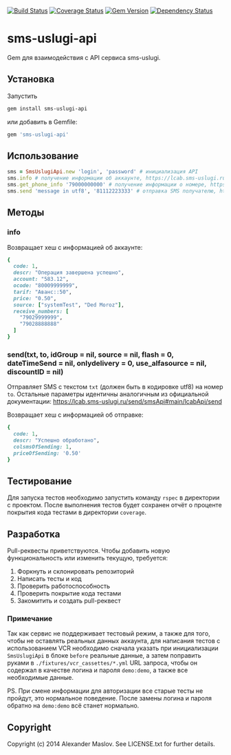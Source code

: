 [![Build Status](https://travis-ci.org/drakmail/sms-uslugi-api.png?branch=master)](https://travis-ci.org/drakmail/sms-uslugi-api)
[![Coverage Status](https://coveralls.io/repos/drakmail/sms-uslugi-api/badge.png)](https://coveralls.io/r/drakmail/sms-uslugi-api)
[![Gem Version](https://badge.fury.io/rb/sms-uslugi-api.png)](http://badge.fury.io/rb/sms-uslugi-api)
[![Dependency Status](https://gemnasium.com/drakmail/sms-uslugi-api.png)](https://gemnasium.com/drakmail/sms-uslugi-api)

# sms-uslugi-api

Gem для взаимодействия с API сервиса sms-uslugi.

## Установка

Запустить

```bash
gem install sms-uslugi-api
```

или добавить в Gemfile:

```ruby
gem 'sms-uslugi-api'
```

## Использование

```ruby
sms = SmsUslugiApi.new 'login', 'password' # инициализация API
sms.info # получение информации об аккаунте, https://lcab.sms-uslugi.ru/send/smsApi#main/lcabApi/orgInfo
sms.get_phone_info '79000000000' # получение информации о номере, https://lcab.sms-uslugi.ru/send/smsApi#main/lcabApi/getPhoneInfo
sms.send 'message in utf8', '81112223333' # отправка SMS получателю, https://lcab.sms-uslugi.ru/send/smsApi#main/lcabApi/send
```

## Методы

### info

Возвращает хеш с информацией об аккаунте:

```ruby
{
  code: 1,
  descr: "Операция завершена успешно",
  account: "583.12",
  ocode: "80009999999",
  tarif: "Аванс::50",
  price: "0.50",
  source: ["systemTest", "Ded Moroz"],
  receive_numbers: [
    "79029999999",
    "79028888888"
  ]
}
```

### send(txt, to, idGroup = nil, source = nil, flash = 0, dateTimeSend = nil, onlydelivery = 0, use_alfasource = nil, discountID = nil)

Отправляет SMS с текстом `txt` (должен быть в кодировке utf8) на номер `to`. Остальные параметры идентичны аналогичным из официальной документации: https://lcab.sms-uslugi.ru/send/smsApi#main/lcabApi/send

Возвращает хеш с информацией об отправке:

```ruby
{
  code: 1,
  descr: "Успешно обработано",
  colsmsOfSending: 1,
  priceOfSending: '0.50'
}
```

## Тестирование

Для запуска тестов необходимо запустить команду `rspec` в директории с проектом. После выполнения тестов будет сохранен отчёт о проценте покрытия кода тестами в директории `coverage`.

## Разработка

Pull-реквесты приветствуются. Чтобы добавить новую функциональность или изменить текущую, требуется:

1. Форкнуть и склонировать репозиторий
2. Написать тесты и код
3. Проверить работоспособность
4. Проверить покрытие кода тестами
5. Закомитить и создать pull-реквест

### Примечание

Так как сервис не поддерживает тестовый режим, а также для того, чтобы не оставлять реальных данных аккаунта, для написания тестов с использованием VCR необходимо сначала указать при инициализации `SmsUslugiApi` в блоке `before` реальные данные, а затем поправить руками в `./fixtures/vcr_cassettes/*.yml` URL запроса, чтобы он содержал в качестве логина и пароля `demo:demo`, а также все необходимые данные.

PS. При смене информации для авторизации все старые тесты не пройдут, это нормальное поведение. После замены логина и пароля обратно на `demo:demo` всё станет нормально.

## Copyright

Copyright (c) 2014 Alexander Maslov. See LICENSE.txt for further details.
